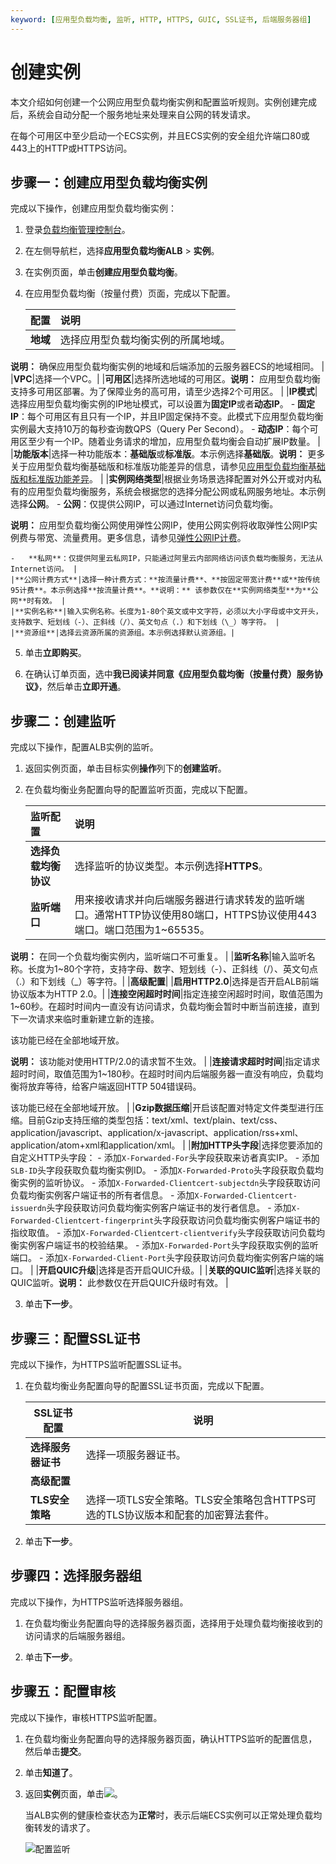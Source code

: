 ```yaml
---
keyword: [应用型负载均衡, 监听, HTTP, HTTPS, GUIC, SSL证书, 后端服务器组]
---
```


# 创建实例

本文介绍如何创建一个公网应用型负载均衡实例和配置监听规则。实例创建完成后，系统会自动分配一个服务地址来处理来自公网的转发请求。

在每个可用区中至少启动一个ECS实例，并且ECS实例的安全组允许端口80或443上的HTTP或HTTPS访问。

## 步骤一：创建应用型负载均衡实例

完成以下操作，创建应用型负载均衡实例：

1.  登录[负载均衡管理控制台](https://slb.console.aliyun.com/slb)。

2.  在左侧导航栏，选择**应用型负载均衡ALB** \> **实例**。

3.  在实例页面，单击**创建应用型负载均衡**。

4.  在应用型负载均衡（按量付费）页面，完成以下配置。

    |配置|说明|
    |:-|:-|
    |**地域**|选择应用型负载均衡实例的所属地域。

**说明：** 确保应用型负载均衡实例的地域和后端添加的云服务器ECS的地域相同。 |
    |**VPC**|选择一个VPC。|
    |**可用区**|选择所选地域的可用区。**说明：** 应用型负载均衡支持多可用区部署。为了保障业务的高可用，请至少选择2个可用区。 |
    |**IP模式**|选择应用型负载均衡实例的IP地址模式，可以设置为**固定IP**或者**动态IP**。    -   **固定IP**：每个可用区有且只有一个IP，并且IP固定保持不变。此模式下应用型负载均衡实例最大支持10万的每秒查询数QPS（Query Per Second）。
    -   **动态IP**：每个可用区至少有一个IP。随着业务请求的增加，应用型负载均衡会自动扩展IP数量。 |
    |**功能版本**|选择一种功能版本：**基础版**或**标准版**。本示例选择**基础版**。**说明：** 更多关于应用型负载均衡基础版和标准版功能差异的信息，请参见[应用型负载均衡基础版和标准版功能差异](/cn.zh-CN/应用型负载均衡ALB/应用型负载均衡基础版和标准版功能差异.md)。 |
    |**实例网络类型**|根据业务场景选择配置对外公开或对内私有的应用型负载均衡服务，系统会根据您的选择分配公网或私网服务地址。本示例选择**公网**。    -   **公网**：仅提供公网IP，可以通过Internet访问负载均衡。

**说明：** 应用型负载均衡公网使用弹性公网IP，使用公网实例将收取弹性公网IP实例费与带宽、流量费用。更多信息，请参见[弹性公网IP计费](https://help.aliyun.com/document_detail/122035.html?spm=a2c4g.11186623.6.544.1c3b29aetIqiLK)。

    -   **私网**：仅提供阿里云私网IP，只能通过阿里云内部网络访问该负载均衡服务，无法从Internet访问。 |
    |**公网计费方式**|选择一种计费方式：**按流量计费**、**按固定带宽计费**或**按传统95计费**。本示例选择**按流量计费**。**说明：** 该参数仅在**实例网络类型**为**公网**时有效。 |
    |**实例名称**|输入实例名称。长度为1-80个英文或中文字符，必须以大小字母或中文开头，支持数字、短划线（-）、正斜线（/）、英文句点（.）和下划线（\_）等字符。 |
    |**资源组**|选择云资源所属的资源组。本示例选择默认资源组。|

5.  单击**立即购买**。

6.  在确认订单页面，选中**我已阅读并同意《应用型负载均衡（按量付费）服务协议》**，然后单击**立即开通**。


## 步骤二：创建监听

完成以下操作，配置ALB实例的监听。

1.  返回实例页面，单击目标实例**操作**列下的**创建监听**。

2.  在负载均衡业务配置向导的配置监听页面，完成以下配置。

    |监听配置|说明|
    |:---|:-|
    |**选择负载均衡协议**|选择监听的协议类型。本示例选择**HTTPS**。 |
    |**监听端口**|用来接收请求并向后端服务器进行请求转发的监听端口。通常HTTP协议使用80端口，HTTPS协议使用443端口。端口范围为1~65535。

**说明：** 在同一个负载均衡实例内，监听端口不可重复。 |
    |**监听名称**|输入监听名称。长度为1~80个字符，支持字母、数字、短划线（-）、正斜线（/）、英文句点（.）和下划线（\_）等字符。|
    |**高级配置**|
    |**启用HTTP2.0**|选择是否开启ALB前端协议版本为HTTP 2.0。|
    |**连接空闲超时时间**|指定连接空闲超时时间，取值范围为1~60秒。在超时时间内一直没有访问请求，负载均衡会暂时中断当前连接，直到下一次请求来临时重新建立新的连接。

该功能已经在全部地域开放。

**说明：** 该功能对使用HTTP/2.0的请求暂不生效。 |
    |**连接请求超时时间**|指定请求超时时间，取值范围为1~180秒。在超时时间内后端服务器一直没有响应，负载均衡将放弃等待，给客户端返回HTTP 504错误码。

该功能已经在全部地域开放。 |
    |**Gzip数据压缩**|开启该配置对特定文件类型进行压缩。目前Gzip支持压缩的类型包括：text/xml、text/plain、text/css、application/javascript、application/x-javascript、application/rss+xml、application/atom+xml和application/xml。 |
    |**附加HTTP头字段**|选择您要添加的自定义HTTP头字段：    -   添加`X-Forwarded-For`头字段获取来访者真实IP。
    -   添加`SLB-ID`头字段获取负载均衡实例ID。
    -   添加`X-Forwarded-Proto`头字段获取负载均衡实例的监听协议。
    -   添加`X-Forwarded-Clientcert-subjectdn`头字段获取访问负载均衡实例客户端证书的所有者信息。
    -   添加`X-Forwarded-Clientcert-issuerdn`头字段获取访问负载均衡实例客户端证书的发行者信息。
    -   添加`X-Forwarded-Clientcert-fingerprint`头字段获取访问负载均衡实例客户端证书的指纹取值。
    -   添加`X-Forwarded-Clientcert-clientverify`头字段获取访问负载均衡实例客户端证书的校验结果。
    -   添加`X-Forwarded-Port`头字段获取实例的监听端口。
    -   添加`X-Forwarded-Client-Port`头字段获取访问负载均衡实例客户端的端口。 |
    |**开启QUIC升级**|选择是否开启QUIC升级。|
    |**关联的QUIC监听**|选择关联的QUIC监听。**说明：** 此参数仅在开启QUIC升级时有效。 |

3.  单击**下一步**。


## 步骤三：配置SSL证书

完成以下操作，为HTTPS监听配置SSL证书。

1.  在负载均衡业务配置向导的配置SSL证书页面，完成以下配置。

    |SSL证书配置|说明|
    |-------|--|
    |**选择服务器证书**|选择一项服务器证书。|
    |**高级配置**|
    |**TLS安全策略**|选择一项TLS安全策略。TLS安全策略包含HTTPS可选的TLS协议版本和配套的加密算法套件。 |

2.  单击**下一步**。


## 步骤四：选择服务器组

完成以下操作，为HTTPS监听选择服务器组。

1.  在负载均衡业务配置向导的选择服务器页面，选择用于处理负载均衡接收到的访问请求的后端服务器组。

2.  单击**下一步**。


## 步骤五：配置审核

完成以下操作，审核HTTPS监听配置。

1.  在负载均衡业务配置向导的选择服务器页面，确认HTTPS监听的配置信息，然后单击**提交**。

2.  单击**知道了**。

3.  返回**实例**页面，单击![](https://static-aliyun-doc.oss-accelerate.aliyuncs.com/assets/img/zh-CN/2724068951/p7518.png)。

    当ALB实例的健康检查状态为**正常**时，表示后端ECS实例可以正常处理负载均衡转发的请求了。

    ![配置监听](https://static-aliyun-doc.oss-accelerate.aliyuncs.com/assets/img/zh-CN/2800258061/p185112.png)


